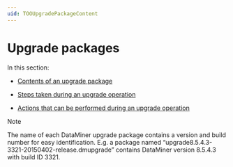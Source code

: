 ```yaml
---
uid: TOOUpgradePackageContent
---
```


# Upgrade packages

In this section:

- [Contents of an upgrade package](xref:Contents_of_an_upgrade_package)

- [Steps taken during an upgrade operation](xref:Steps_taken_during_an_upgrade_operation)

- [Actions that can be performed during an upgrade operation](xref:Actions_that_can_be_performed_during_an_upgrade_operation)

> [!NOTE]
> The name of each DataMiner upgrade package contains a version and build number for easy identification. E.g. a package named “upgrade8.5.4.3-3321-20150402-release.dmupgrade” contains DataMiner version 8.5.4.3 with build ID 3321.
>
